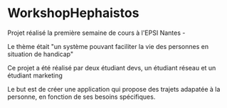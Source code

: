 # WorkshopHephaistos

Projet réalisé la première semaine de cours à l'EPSI Nantes - 

Le thème était "un système pouvant faciliter la vie des personnes en situation de handicap"

Ce projet a été réalisé par deux étudiant devs, un étudiant réseau et un étudiant marketing

Le but est de créer une application qui propose des trajets adapatée à la personne, en fonction de ses besoins spécifiques.
